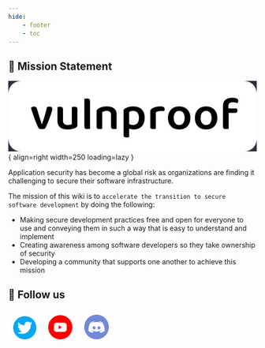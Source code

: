```yaml
---
hide:
    - footer
    - toc
---
```


## 🎯 Mission Statement

![Image title](assets/logo.png){ align=right width=250 loading=lazy }

Application security has become a global risk as organizations are finding it challenging to secure their software infrastructure.

The mission of this wiki is to `accelerate the transition to secure software development` by doing the following:

-   Making secure development practices free and open for everyone to use and conveying them in such a way that is easy to understand and implement
-   Creating awareness among software developers so they take ownership of security
-   Developing a community that supports one another to achieve this mission

## 🚀 Follow us

<a href="https://twitter.com/vulnproof" target="_blank"><img src="assets/twitter.png" width=47 style="margin:10px;"/></a>
<a href="https://www.youtube.com/@vulnproof" target="_blank"><img src="assets/youtube.png" width=49 style="margin:10px;"/></a>
<a href="https://discord.gg/H4Fqh8GJMn" target="_blank"><img src="assets/discord.png" width=50 style="margin:10px;"/></a>
